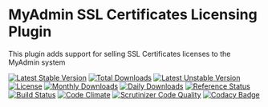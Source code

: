 # MyAdmin SSL Certificates Licensing Plugin

This plugin adds support for selling SSL Certificates licenses to the MyAdmin system

[![Latest Stable Version](https://poser.pugx.org/detain/myadmin-ssl-module/version)](https://packagist.org/packages/detain/myadmin-ssl-module)
[![Total Downloads](https://poser.pugx.org/detain/myadmin-ssl-module/downloads)](https://packagist.org/packages/detain/myadmin-ssl-module)
[![Latest Unstable Version](https://poser.pugx.org/detain/myadmin-ssl-module/v/unstable)](//packagist.org/packages/detain/myadmin-ssl-module)
[![License](https://poser.pugx.org/detain/myadmin-ssl-module/license)](https://packagist.org/packages/detain/myadmin-ssl-module)
[![Monthly Downloads](https://poser.pugx.org/detain/myadmin-ssl-module/d/monthly)](https://packagist.org/packages/detain/myadmin-ssl-module)
[![Daily Downloads](https://poser.pugx.org/detain/myadmin-ssl-module/d/daily)](https://packagist.org/packages/detain/myadmin-ssl-module)
[![Reference Status](https://www.versioneye.com/php/detain:myadmin-ssl-module/reference_badge.svg?style=flat)](https://www.versioneye.com/php/detain:myadmin-ssl-module/references)
[![Build Status](https://travis-ci.org/detain/myadmin-ssl-module.svg?branch=master)](https://travis-ci.org/detain/myadmin-ssl-module)
[![Code Climate](https://codeclimate.com/github/detain/myadmin-ssl-module/badges/gpa.svg)](https://codeclimate.com/github/detain/myadmin-ssl-module)
[![Scrutinizer Code Quality](https://scrutinizer-ci.com/g/detain/myadmin-ssl-module/badges/quality-score.png?b=master)](https://scrutinizer-ci.com/g/detain/myadmin-ssl-module/?branch=master)
[![Codacy Badge](https://api.codacy.com/project/badge/Grade/dcfdb555bf234afabceb40728959280b)](https://www.codacy.com/app/detain/myadmin-ssl-module)
